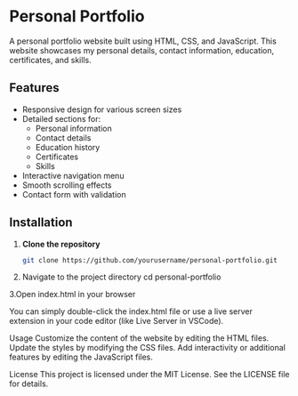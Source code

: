 # Personal Portfolio

A personal portfolio website built using HTML, CSS, and JavaScript. This website showcases my personal details, contact information, education, certificates, and skills.
## Features

- Responsive design for various screen sizes
- Detailed sections for:
  - Personal information
  - Contact details
  - Education history
  - Certificates
  - Skills
- Interactive navigation menu
- Smooth scrolling effects
- Contact form with validation

## Installation

1. **Clone the repository**

   ```sh
   git clone https://github.com/yourusername/personal-portfolio.git
2. Navigate to the project directory
cd personal-portfolio

3.Open index.html in your browser

You can simply double-click the index.html file or use a live server extension in your code editor (like Live Server in VSCode).

Usage
Customize the content of the website by editing the HTML files.
Update the styles by modifying the CSS files.
Add interactivity or additional features by editing the JavaScript files.

License
This project is licensed under the MIT License. See the LICENSE file for details.
